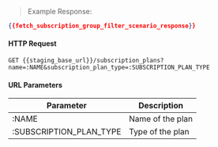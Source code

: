 > Example Response:

```json
{{fetch_subscription_group_filter_scenario_response}}
```

#### HTTP Request

`GET {{staging_base_url}}/subscription_plans?name=:NAME&subscription_plan_type=:SUBSCRIPTION_PLAN_TYPE `

#### URL Parameters

Parameter | Description
--------- | -------------------------------------------------------------------
:NAME | Name of the plan
:SUBSCRIPTION_PLAN_TYPE | Type of the plan
